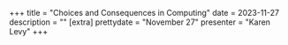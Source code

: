 +++
title = "Choices and Consequences in Computing"
date = 2023-11-27
description = ""
[extra]
prettydate = "November 27"
presenter = "Karen Levy"
+++
